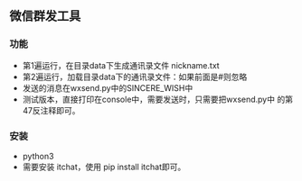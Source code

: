 ## 微信群发工具
### 功能
* 第1遍运行，在目录data下生成通讯录文件 nickname.txt
* 第2遍运行，加载目录data下的通讯录文件：如果前面是#则忽略
* 发送的消息在wxsend.py中的SINCERE_WISH中
* 测试版本，直接打印在console中，需要发送时，只需要把wxsend.py中
的第47反注释即可。
### 安装
* python3 
* 需要安装 itchat，使用 pip install itchat即可。
